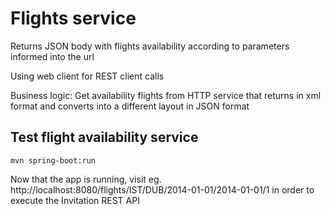# Flights service
Returns JSON body with flights availability according to parameters informed into the url

Using web client for REST client calls

Business logic: Get availability flights from HTTP service that returns in xml format and converts into a different layout in JSON format

## Test flight availability service
```
mvn spring-boot:run
```

Now that the app is running, visit eg. http://localhost:8080/flights/IST/DUB/2014-01-01/2014-01-01/1 in order to execute the Invitation REST API
